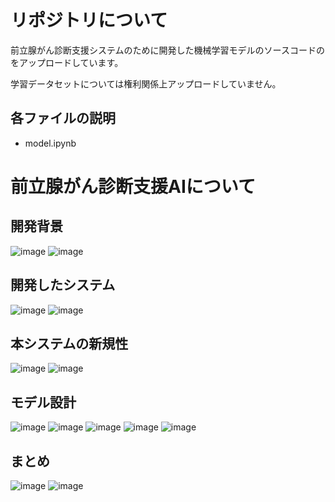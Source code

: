 # リポジトリについて
前立腺がん診断支援システムのために開発した機械学習モデルのソースコードのをアップロードしています。

学習データセットについては権利関係上アップロードしていません。
## 各ファイルの説明
* model.ipynb


# 前立腺がん診断支援AIについて
## 開発背景
![image](https://user-images.githubusercontent.com/89577008/192114457-e647a4d7-b6cf-4044-ac11-36ff30042e86.png)
![image](https://user-images.githubusercontent.com/89577008/192114761-6e926109-6e62-4ac7-892e-ffaf13951ea0.png)
## 開発したシステム
![image](https://user-images.githubusercontent.com/89577008/192114550-09a48f43-8ef7-46df-a5d3-d4146d2c6a33.png)
![image](https://user-images.githubusercontent.com/89577008/192114555-2612b63d-6b5a-4fc9-9eb9-cfa236cafe29.png)
## 本システムの新規性
![image](https://user-images.githubusercontent.com/89577008/192114603-3d337f72-3706-49e4-9680-92ede71ff945.png)
![image](https://user-images.githubusercontent.com/89577008/192114606-84240991-e2d9-4e56-89a0-ec86572abeb2.png)
## モデル設計
![image](https://user-images.githubusercontent.com/89577008/192114612-bef8275d-a6f7-4ab7-919f-1150d6c9f790.png)
![image](https://user-images.githubusercontent.com/89577008/192114620-fc60b34e-2cde-4228-ba62-2d37f603b432.png)
![image](https://user-images.githubusercontent.com/89577008/192114627-af51a11c-625b-43bd-bd60-27a7e5850c3a.png)
![image](https://user-images.githubusercontent.com/89577008/192114639-24d575c3-4dca-487f-85d2-b07dee8b2d89.png)
![image](https://user-images.githubusercontent.com/89577008/192114646-c89a7c93-adef-4535-a0a7-615e6f898e31.png)
## まとめ
![image](https://user-images.githubusercontent.com/89577008/192114661-97a1084f-6bd9-4d34-96f5-9cc88ca87c4d.png)
![image](https://user-images.githubusercontent.com/89577008/192114730-f2457b3e-e483-4fde-80fd-036f2bf251cd.png)
